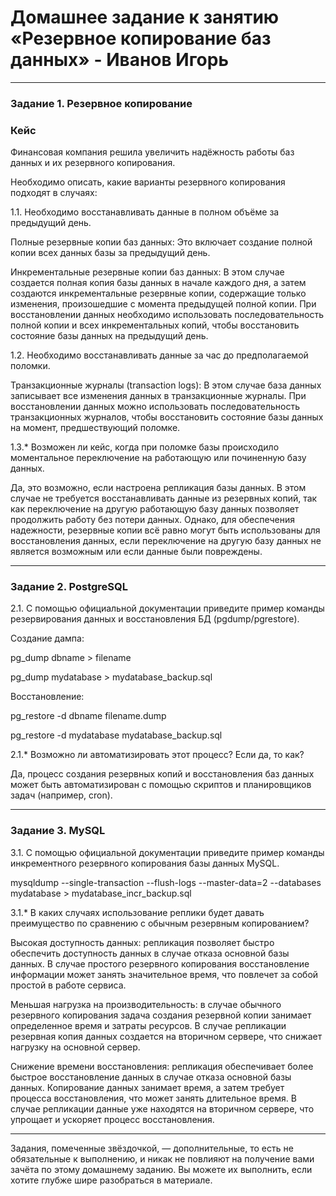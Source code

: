 # Домашнее задание к занятию «Резервное копирование баз данных» - Иванов Игорь

---

### Задание 1. Резервное копирование

### Кейс
Финансовая компания решила увеличить надёжность работы баз данных и их резервного копирования. 

Необходимо описать, какие варианты резервного копирования подходят в случаях: 

1.1. Необходимо восстанавливать данные в полном объёме за предыдущий день.

Полные резервные копии баз данных: Это включает создание полной копии всех данных базы за предыдущий день.

Инкрементальные резервные копии баз данных: В этом случае создается полная копия базы данных в начале каждого дня, а затем создаются инкрементальные резервные копии, содержащие только изменения, произошедшие с момента предыдущей полной копии. При восстановлении данных необходимо использовать последовательность полной копии и всех инкрементальных копий, чтобы восстановить состояние базы данных на предыдущий день.

1.2. Необходимо восстанавливать данные за час до предполагаемой поломки.

Транзакционные журналы (transaction logs): В этом случае база данных записывает все изменения данных в транзакционные журналы. При восстановлении данных можно использовать последовательность транзакционных журналов, чтобы восстановить состояние базы данных на момент, предшествующий поломке.

1.3.* Возможен ли кейс, когда при поломке базы происходило моментальное переключение на работающую или починенную базу данных.

Да, это возможно, если настроена репликация базы данных. В этом случае не требуется восстанавливать данные из резервных копий, так как переключение на другую работающую базу данных позволяет продолжить работу без потери данных. Однако, для обеспечения надежности, резервные копии всё равно могут быть использованы для восстановления данных, если переключение на другую базу данных не является возможным или если данные были повреждены.

---

### Задание 2. PostgreSQL

2.1. С помощью официальной документации приведите пример команды резервирования данных и восстановления БД (pgdump/pgrestore).

Создание дампа:

pg_dump dbname > filename

pg_dump mydatabase > mydatabase_backup.sql

Восстановление:

pg_restore -d dbname filename.dump

pg_restore -d mydatabase mydatabase_backup.sql

2.1.* Возможно ли автоматизировать этот процесс? Если да, то как?

Да, процесс создания резервных копий и восстановления баз данных может быть автоматизирован с помощью скриптов и планировщиков задач (например, cron).

---

### Задание 3. MySQL

3.1. С помощью официальной документации приведите пример команды инкрементного резервного копирования базы данных MySQL. 

mysqldump --single-transaction --flush-logs --master-data=2 --databases mydatabase > mydatabase_incr_backup.sql

3.1.* В каких случаях использование реплики будет давать преимущество по сравнению с обычным резервным копированием?

Высокая доступность данных: репликация позволяет быстро обеспечить доступность данных в случае отказа основной базы данных. В случае простого резервного копирования восстановление информации может занять значительное время, что повлечет за собой простой в работе сервиса.

Меньшая нагрузка на производительность: в случае обычного резервного копирования задача создания резервной копии занимает определенное время и затраты ресурсов. В случае репликации резервная копия данных создается на вторичном сервере, что снижает нагрузку на основной сервер.

Снижение времени восстановления: репликация обеспечивает более быстрое восстановление данных в случае отказа основной базы данных. Копирование данных занимает время, а затем требует процесса восстановления, что может занять длительное время. В случае репликации данные уже находятся на вторичном сервере, что упрощает и ускоряет процесс восстановления.

---

Задания, помеченные звёздочкой, — дополнительные, то есть не обязательные к выполнению, и никак не повлияют на получение вами зачёта по этому домашнему заданию. Вы можете их выполнить, если хотите глубже шире разобраться в материале.
